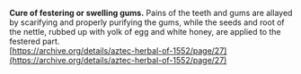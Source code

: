 **Cure of festering or swelling gums.** Pains of the teeth and gums are allayed by scarifying and properly purifying the gums, while the seeds and root of the nettle, rubbed up with yolk of egg and white honey, are applied to the festered part.  
[https://archive.org/details/aztec-herbal-of-1552/page/27](https://archive.org/details/aztec-herbal-of-1552/page/27)  

